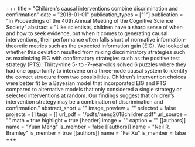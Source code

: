 +++
title = "Children's causal interventions combine discrimination and confirmation"
date = "2018-01-01"
publication_types = ["1"]
publication = "In Proceedings of the 40th Annual Meeting of the Cognitive Science Society"
abstract = "Like scientists, children have a sharp sense of when and how to seek evidence, but when it comes to generating causal interventions, their performance often falls short of normative information-theoretic metrics such as the expected information gain (EIG). We looked at whether this deviation resulted from mixing discriminatory strategies such as maximizing EIG with confirmatory strategies such as the positive test strategy (PTS). Thirty-nine 5- to -7-year-olds solved 6 puzzles where they had one opportunity to intervene on a three-node causal system to identify the correct structure from two possibilities. Children’s intervention choices were better fit by a Bayesian model that incorporated EIG and PTS compared to alternative models that only considered a single strategy or selected interventions at random. Our findings suggest that children’s intervention strategy may be a combination of discrimination and confirmation."
abstract_short = ""
image_preview = ""
selected = false
projects = []
tags = []
url_pdf = "/pdfs/meng2018children.pdf"
url_source = ""
math = true
highlight = true
[header]
image = ""
caption = ""
[[authors]]
	name = "Yuan Meng"
	is_member = false
[[authors]]
	name = "Neil R. Bramley"
	is_member = true
[[authors]]
	name = "Fei Xu"
	is_member = false
+++
